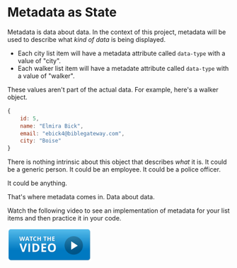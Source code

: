 # Metadata as State

Metadata is data about data. In the context of this project, metadata will be used to describe what _kind of data_ is being displayed.

* Each city list item will have a metadata attribute called `data-type` with a value of "city".
* Each walker list item will have a metadate attribute called `data-type` with a value of "walker".

These values aren't part of the actual data. For example, here's a walker object.

```js
{
    id: 5,
    name: "Elmira Bick",
    email: "ebick4@biblegateway.com",
    city: "Boise"
}
```

There is nothing intrinsic about this object that describes _what_ it is. It could be a generic person. It could be an employee. It could be a police officer.

It could be anything.

That's where metadata comes in. Data about data.

Watch the following video to see an implementation of metadata for your list items and then practice it in your code.

[<img src="../../book-1-installations/chapters/images/video-play-icon.gif" height="75rem" />](https://app.screencastify.com/v3/watch/KII3QjvTnTqeU4Zizmvv)


